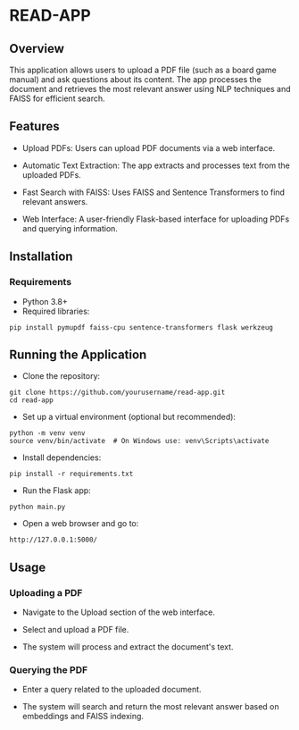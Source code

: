 # READ-APP

## Overview
This application allows users to upload a PDF file (such as a board game manual) and ask questions about its content.
The app processes the document and retrieves the most relevant answer using NLP techniques and FAISS for efficient search.

## Features

- Upload PDFs: Users can upload PDF documents via a web interface.

- Automatic Text Extraction: The app extracts and processes text from the uploaded PDFs.

- Fast Search with FAISS: Uses FAISS and Sentence Transformers to find relevant answers.

- Web Interface: A user-friendly Flask-based interface for uploading PDFs and querying information.

## Installation
### Requirements
- Python 3.8+
- Required libraries:

```
pip install pymupdf faiss-cpu sentence-transformers flask werkzeug
```

## Running the Application
- Clone the repository:

```
git clone https://github.com/yourusername/read-app.git
cd read-app
```

- Set up a virtual environment (optional but recommended):

```
python -m venv venv
source venv/bin/activate  # On Windows use: venv\Scripts\activate
```

- Install dependencies:

```
pip install -r requirements.txt
```

- Run the Flask app:

```
python main.py
```

- Open a web browser and go to:

```
http://127.0.0.1:5000/
```

## Usage
### Uploading a PDF

- Navigate to the Upload section of the web interface.

- Select and upload a PDF file.

- The system will process and extract the document's text.

### Querying the PDF

- Enter a query related to the uploaded document.

- The system will search and return the most relevant answer based on embeddings and FAISS indexing.